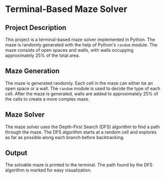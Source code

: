 # Terminal-Based Maze Solver

## Project Description
This project is a terminal-based maze solver implemented in Python. The maze is randomly generated with the help of Python's `random` module. The maze consists of open spaces and walls, with walls occupying approximately 25% of the total area.

## Maze Generation
The maze is generated randomly. Each cell in the maze can either be an open space or a wall. The `random` module is used to decide the type of each cell. After the maze is generated, walls are added to approximately 25% of the cells to create a more complex maze.

## Maze Solver
The maze solver uses the Depth-First Search (DFS) algorithm to find a path through the maze. The DFS algorithm starts at a random cell and explores as far as possible along each branch before backtracking.

## Output
The solvable maze is printed to the terminal. The path found by the DFS algorithm is marked for easy visualization.

